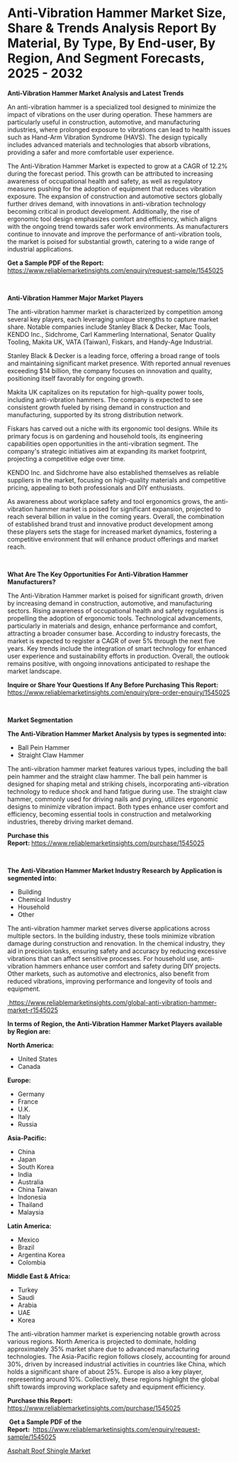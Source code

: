 <p><h1>Anti-Vibration Hammer Market Size, Share & Trends Analysis Report By Material, By Type, By End-user, By Region, And Segment Forecasts, 2025 - 2032</h1></p><p><strong>Anti-Vibration Hammer Market Analysis and Latest Trends</strong></p>
<p><p>An anti-vibration hammer is a specialized tool designed to minimize the impact of vibrations on the user during operation. These hammers are particularly useful in construction, automotive, and manufacturing industries, where prolonged exposure to vibrations can lead to health issues such as Hand-Arm Vibration Syndrome (HAVS). The design typically includes advanced materials and technologies that absorb vibrations, providing a safer and more comfortable user experience.</p><p>The Anti-Vibration Hammer Market is expected to grow at a CAGR of 12.2% during the forecast period. This growth can be attributed to increasing awareness of occupational health and safety, as well as regulatory measures pushing for the adoption of equipment that reduces vibration exposure. The expansion of construction and automotive sectors globally further drives demand, with innovations in anti-vibration technology becoming critical in product development. Additionally, the rise of ergonomic tool design emphasizes comfort and efficiency, which aligns with the ongoing trend towards safer work environments. As manufacturers continue to innovate and improve the performance of anti-vibration tools, the market is poised for substantial growth, catering to a wide range of industrial applications.</p></p>
<p><strong>Get a Sample PDF of the Report:&nbsp;</strong> <a href="https://www.reliablemarketinsights.com/enquiry/request-sample/1545025?utm_campaign=2770&utm_medium=2&utm_source=Github&utm_content=ia&utm_term=02032025&utm_id=anti-vibration-hammer">https://www.reliablemarketinsights.com/enquiry/request-sample/1545025</a></p>
<p>&nbsp;</p>
<p><strong>Anti-Vibration Hammer Major Market Players</strong></p>
<p><p>The anti-vibration hammer market is characterized by competition among several key players, each leveraging unique strengths to capture market share. Notable companies include Stanley Black & Decker, Mac Tools, KENDO Inc., Sidchrome, Carl Kammerling International, Senator Quality Tooling, Makita UK, VATA (Taiwan), Fiskars, and Handy-Age Industrial.</p><p>Stanley Black & Decker is a leading force, offering a broad range of tools and maintaining significant market presence. With reported annual revenues exceeding $14 billion, the company focuses on innovation and quality, positioning itself favorably for ongoing growth.</p><p>Makita UK capitalizes on its reputation for high-quality power tools, including anti-vibration hammers. The company is expected to see consistent growth fueled by rising demand in construction and manufacturing, supported by its strong distribution network.</p><p>Fiskars has carved out a niche with its ergonomic tool designs. While its primary focus is on gardening and household tools, its engineering capabilities open opportunities in the anti-vibration segment. The company's strategic initiatives aim at expanding its market footprint, projecting a competitive edge over time.</p><p>KENDO Inc. and Sidchrome have also established themselves as reliable suppliers in the market, focusing on high-quality materials and competitive pricing, appealing to both professionals and DIY enthusiasts.</p><p>As awareness about workplace safety and tool ergonomics grows, the anti-vibration hammer market is poised for significant expansion, projected to reach several billion in value in the coming years. Overall, the combination of established brand trust and innovative product development among these players sets the stage for increased market dynamics, fostering a competitive environment that will enhance product offerings and market reach.</p></p>
<p>&nbsp;</p>
<p><strong>What Are The Key Opportunities For Anti-Vibration Hammer Manufacturers?</strong></p>
<p><p>The Anti-Vibration Hammer market is poised for significant growth, driven by increasing demand in construction, automotive, and manufacturing sectors. Rising awareness of occupational health and safety regulations is propelling the adoption of ergonomic tools. Technological advancements, particularly in materials and design, enhance performance and comfort, attracting a broader consumer base. According to industry forecasts, the market is expected to register a CAGR of over 5% through the next five years. Key trends include the integration of smart technology for enhanced user experience and sustainability efforts in production. Overall, the outlook remains positive, with ongoing innovations anticipated to reshape the market landscape.</p></p>
<p><strong>Inquire or Share Your Questions If Any Before Purchasing This Report:</strong> <a href="https://www.reliablemarketinsights.com/enquiry/pre-order-enquiry/1545025?utm_campaign=2770&utm_medium=2&utm_source=Github&utm_content=ia&utm_term=02032025&utm_id=anti-vibration-hammer">https://www.reliablemarketinsights.com/enquiry/pre-order-enquiry/1545025</a></p>
<p>&nbsp;</p>
<p><strong>Market Segmentation</strong></p>
<p><strong>The Anti-Vibration Hammer Market Analysis by types is segmented into:</strong></p>
<p><ul><li>Ball Pein Hammer</li><li>Straight Claw Hammer</li></ul></p>
<p><p>The anti-vibration hammer market features various types, including the ball pein hammer and the straight claw hammer. The ball pein hammer is designed for shaping metal and striking chisels, incorporating anti-vibration technology to reduce shock and hand fatigue during use. The straight claw hammer, commonly used for driving nails and prying, utilizes ergonomic designs to minimize vibration impact. Both types enhance user comfort and efficiency, becoming essential tools in construction and metalworking industries, thereby driving market demand.</p></p>
<p><strong>Purchase this Report:&nbsp;</strong><a href="https://www.reliablemarketinsights.com/purchase/1545025?utm_campaign=2770&utm_medium=2&utm_source=Github&utm_content=ia&utm_term=02032025&utm_id=anti-vibration-hammer">https://www.reliablemarketinsights.com/purchase/1545025</a></p>
<p>&nbsp;</p>
<p><strong>The Anti-Vibration Hammer Market Industry Research by Application is segmented into:</strong></p>
<p><ul><li>Building</li><li>Chemical Industry</li><li>Household</li><li>Other</li></ul></p>
<p><p>The anti-vibration hammer market serves diverse applications across multiple sectors. In the building industry, these tools minimize vibration damage during construction and renovation. In the chemical industry, they aid in precision tasks, ensuring safety and accuracy by reducing excessive vibrations that can affect sensitive processes. For household use, anti-vibration hammers enhance user comfort and safety during DIY projects. Other markets, such as automotive and electronics, also benefit from reduced vibrations, improving performance and longevity of tools and equipment.</p></p>
<p><a href="https://www.reliablemarketinsights.com/global-anti-vibration-hammer-market-r1545025?utm_campaign=2770&utm_medium=2&utm_source=Github&utm_content=ia&utm_term=02032025&utm_id=anti-vibration-hammer">&nbsp;https://www.reliablemarketinsights.com/global-anti-vibration-hammer-market-r1545025</a></p>
<p><strong>In terms of Region, the Anti-Vibration Hammer Market Players available by Region are:</strong></p>
<p>
    <p> <strong> North America: </strong>
        <ul>
            <li>United States</li>
            <li>Canada</li>
        </ul>
        </p> 
    <p> <strong> Europe: </strong>
        <ul>
            <li>Germany</li>
            <li>France</li>
            <li>U.K.</li>
            <li>Italy</li>
            <li>Russia</li>
        </ul>
        </p> 
    <p> <strong> Asia-Pacific: </strong>
        <ul>
            <li>China</li>
            <li>Japan</li>
            <li>South Korea</li>
            <li>India</li>
            <li>Australia</li>
            <li>China Taiwan</li>
            <li>Indonesia</li>
            <li>Thailand</li>
            <li>Malaysia</li>
        </ul>
        </p> 
    <p> <strong> Latin America: </strong>
        <ul>
            <li>Mexico</li>
            <li>Brazil</li>
            <li>Argentina Korea</li>
            <li>Colombia</li>
        </ul>
        </p> 
    <p> <strong> Middle East & Africa: </strong>
        <ul>
            <li>Turkey</li>
            <li>Saudi</li>
            <li>Arabia</li>
            <li>UAE</li>
            <li>Korea</li>
        </ul>
    </p>
    </p>
<p><p>The anti-vibration hammer market is experiencing notable growth across various regions. North America is projected to dominate, holding approximately 35% market share due to advanced manufacturing technologies. The Asia-Pacific region follows closely, accounting for around 30%, driven by increased industrial activities in countries like China, which holds a significant share of about 25%. Europe is also a key player, representing around 10%. Collectively, these regions highlight the global shift towards improving workplace safety and equipment efficiency.</p></p>
<p><strong>Purchase this Report: </strong><a href="https://www.reliablemarketinsights.com/purchase/1545025?utm_campaign=2770&utm_medium=2&utm_source=Github&utm_content=ia&utm_term=02032025&utm_id=anti-vibration-hammer">https://www.reliablemarketinsights.com/purchase/1545025</a></p>
<p>&nbsp;<strong>Get a Sample PDF of the Report:&nbsp;&nbsp;</strong><a href="https://www.reliablemarketinsights.com/enquiry/request-sample/1545025?utm_campaign=2770&utm_medium=2&utm_source=Github&utm_content=ia&utm_term=02032025&utm_id=anti-vibration-hammer">https://www.reliablemarketinsights.com/enquiry/request-sample/1545025</a></p>
<p><strong></strong></p>
<p><p><a href="https://github.com/ajayanhaizan/Market-Research-Report-List-1/blob/main/asphalt-roof-shingle-market.md?utm_campaign=2770&utm_medium=2&utm_source=Github&utm_content=ia&utm_term=02032025&utm_id=anti-vibration-hammer">Asphalt Roof Shingle Market</a></p></p>
